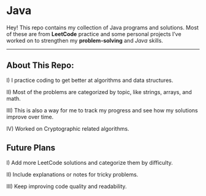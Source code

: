 # Java

Hey! This repo contains my collection of Java programs and solutions. Most of these are from **LeetCode** practice and some personal projects I’ve worked on to strengthen my **problem-solving** and *Java* skills.

---

## About This Repo:
 
I) I practice coding to get better at algorithms and data structures.

II) Most of the problems are categorized by topic, like strings, arrays, and math.

III) This is also a way for me to track my progress and see how my solutions improve over time.

IV) Worked on Cryptographic related algorithms.

## Future Plans

I) Add more LeetCode solutions and categorize them by difficulty.

II) Include explanations or notes for tricky problems.

III) Keep improving code quality and readability.

